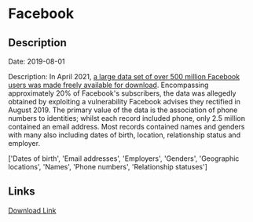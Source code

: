 # Facebook

## Description

Date: 2019-08-01

Description:
In April 2021, <a href="https://www.bleepingcomputer.com/news/security/533-million-facebook-users-phone-numbers-leaked-on-hacker-forum/" target="_blank" rel="noopener">a large data set of over 500 million Facebook users was made freely available for download</a>. Encompassing approximately 20% of Facebook's subscribers, the data was allegedly obtained by exploiting a vulnerability Facebook advises they rectified in August 2019. The primary value of the data is the association of phone numbers to identities; whilst each record included phone, only 2.5 million contained an email address. Most records contained names and genders with many also including dates of birth, location, relationship status and employer.


['Dates of birth', 'Email addresses', 'Employers', 'Genders', 'Geographic locations', 'Names', 'Phone numbers', 'Relationship statuses']

## Links

[Download Link](https://link-to.net/1229997/846.6944654210647/dynamic/?r=aHR0cHM6Ly93d3cubWVkaWFmaXJlLmNvbS92aWV3LzhOR2tPU2VVN3FmNDBDOS9mYWNlYm9vay5jb20vZmlsZQ==)